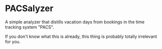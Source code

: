# PACSalyzer
A simple analyzer that distills vacation days from bookings in the time tracking system "PACS".

If you don't know what this is already, this thing is probably totally irrelevant for you.
